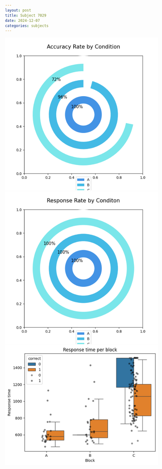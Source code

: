 ```yaml
---
layout: post
title: Subject 7029
date: 2024-12-07
categories: subjects
---
```


![](data/7029/run-22/7029_accuracy_rate.png)
![](data/7029/run-22/7029_response_rate.png)
![](data/7029/run-22/7029_rt.png)
